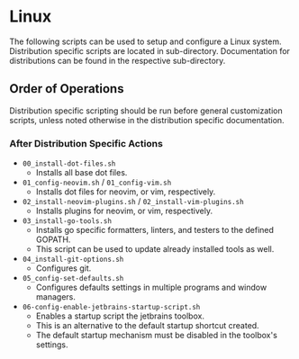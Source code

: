 # Linux

The following scripts can be used to setup and configure a Linux system.
Distribution specific scripts are located in sub-directory. Documentation
for distributions can be found in the respective sub-directory.

## Order of Operations

Distribution specific scripting should be run before general customization
scripts, unless noted otherwise in the distribution specific documentation.

### After Distribution Specific Actions

* `00_install-dot-files.sh`
  * Installs all base dot files.
* `01_config-neovim.sh` / `01_config-vim.sh`
  * Installs dot files for neovim, or vim, respectively.
* `02_install-neovim-plugins.sh` / `02_install-vim-plugins.sh`
  * Installs plugins for neovim, or vim, respectively.
* `03_install-go-tools.sh`
  * Installs go specific formatters, linters, and testers to the defined GOPATH.
  * This script can be used to update already installed tools as well.
* `04_install-git-options.sh`
  * Configures git.
* `05_config-set-defaults.sh`
  * Configures defaults settings in multiple programs and window managers.
* `06-config-enable-jetbrains-startup-script.sh`
  * Enables a startup script the jetbrains toolbox.
  * This is an alternative to the default startup shortcut created.
  * The default startup mechanism must be disabled in the toolbox's settings.

